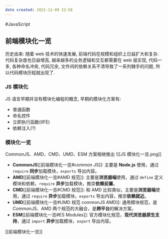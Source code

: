 ```yaml
---
date created: 2021-12-09 22:58
---
```


#JavaScript

## 前端模块化一览

历史由来: 随着 web 技术的快速发展, 前端代码在规模和组织上日益扩大和复杂.  代码复杂度也日益增高, 越来越多的业务逻辑和交互都需要在 web 层实现, 代码一多, 各种命名冲突, 代码冗余, 文件间的依赖关系不清导致了一系列棘手的问题, 所以代码模块历程就出现了.

### JS 模块化

JS 语言早期并没有模块化编程的概念, 早期的模块化方案有:

- 普通函数
- 命名控件
- 立即执行函数(IIFE)
- 依赖注入(?)

### 模块化一览

CommonJS、AMD、CMD、UMD、ESM 方案相继推出
![[JS 模块化一览.png]]

- **CommonJS**[[前端模块化一览#common JS]]: 主要是 **Node.js** 使用，通过 `require` **同步**加载模块，`exports` 导出内容。
- **AMD**[[前端模块化一览#AMD 规范]]: 主要是**浏览器端**使用，通过 `define` 定义模块和依赖，`require` **异步**加载模块，推崇**依赖前置**。
- **CMD**[[前端模块化一览#CMD 规范]]: 和 AMD 比较类似，主要是**浏览器端**使用，通过 `require` **异步**加载模块，`exports` 导出内容，推崇**依赖就近**。
- **UMD**[[前端模块化一览#UMD 规范 commonJS AMD]]: 通用模块规范，是 CommonJS、AMD 两个规范的大融合，是**跨平台**的解决方案。
- **ESM**[[前端模块化一览#ES Modules]]: 官方模块化规范，**现代浏览器原生支持**，通过 `import` **异步**加载模块，`export` 导出内容。

[[前端模块化一览]]
